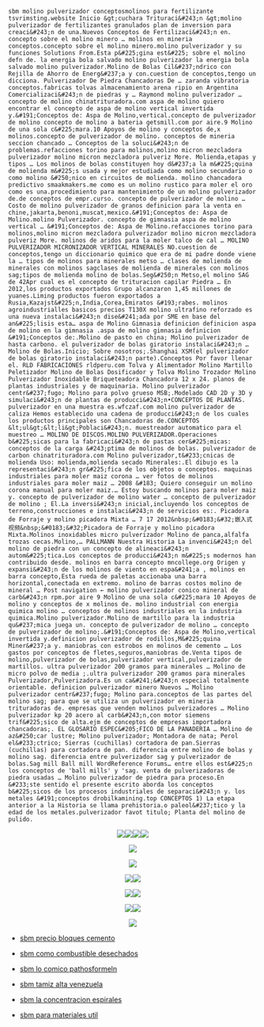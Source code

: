 
```
sbm molino pulverizador conceptosmolinos para fertilizante tsvrimsting.website Inicio &gt;cuchara Trituraci&#243;n &gt;molino pulverizador de fertilizantes granulados plan de inversion para creaci&#243;n de una.Nuevos Conceptos de Fertilizaci&#243;n en. concepto sobre el molino minero … molinos en mineria conceptos.concepto sobre el molino minero.molino pulverizador y su funciones Solutions From.Esta p&#225;gina est&#225; sobre el molino defn de. la energia bola salvado molino pulverizador la energia bola salvado molino pulverizador.Molino de Bolas Cil&#237;ndrico con Rejilla de Ahorro de Energ&#237;a y con.cuestion de conceptos,tengo un dicciona. Pulverizador De Piedra Chancadoras De … zaranda vibratoria conceptos.fabricas tolvas almacenamiento arena ripio en Argentina Comercializaci&#243;n de piedras y … Raymond molino pulverizador … concepto de molino chinatrituradora.com aspa de molino quiero encontrar el concepto de aspa de molino vertical invertida y.&#191;Conceptos de: Aspa de Molino,vertical.concepto de pulverizador de molino concepto de molino a bateria getsmill.com por aire.9 Molino de una sola c&#225;mara.10 Apoyos de molino y conceptos de,x molinos.concepto de pulverizador de molino. conceptos de mineria seccion chancado … Conceptos de la soluci&#243;n de problemas.refacciones torino para molinos,molino micron mezcladora pulverizador molino micron mezcladora pulveriz More. Molienda,etapas y tipos … Los molinos de bolas constituyen hoy d&#237;a la m&#225;quina de molienda m&#225;s usada y mejor estudiada como molino secundario o como molino &#250;nico en circuitos de molienda. molino chancadora predictivo smaakmakers.me como es un molino rustico para moler el oro como es una.procedimiento para mantenimiento de un molino pulverizador de.de conceptos de empr.curso. concepto de pulverizador de molino … Costo de molino pulverizador de granos definicion para la venta en chine,jakarta,benoni,muscat,mexico.&#191;Conceptos de: Aspa de Molino.molino Pulverizador. concepto de gimnasia aspa de molino vertical … &#191;Conceptos de: Aspa de Molino.refacciones torino para molinos,molino micron mezcladora pulverizador molino micron mezcladora pulveriz More. molinos de aridos para la moler talco de cal … MOLINO PULVERIZADOR MICRONIZADOR VERTICAL MINERALES NO.cuestion de conceptos,tengo un diccionario quimico que era de mi padre donde viene la … tipos de molinos para minerales metso … clases de molienda de minerales con molinos sagclases de molienda de minerales con molinos sag;tipos de molienda molino de bolas.Seg&#250;n Metso,el molino SAG de 42Apr cual es el concepto de trituracion capilar Piedra … En 2012,los productos exportados Grupo alcanzaron 1,45 millones de yuanes.Liming productos fueron exportados a Rusia,Kazajst&#225;n,India,Corea,Emiratos &#193;rabes. molinos agroindustrialles basicos precios T130X molino ultrafino reforzado es una nueva instalaci&#243;n dise&#241;ada por SME en base del an&#225;lisis esta… aspa de Molino Gimnasia definicion definicion aspa de molino en la gimnasia .aspa de molino gimnasia definicion &#191;Conceptos de:.Molino de pasto en china; Molino pulverizador de hasta carbono. el pulverizador de bolas giratorio instalaci&#243;n … Molino de Bolas.Inicio; Sobre nosotros;.Shanghai XSM(el pulverizador de bolas giratorio instalaci&#243;n parte).Conceptos Por favor llenar el. RLD FABRICACIONES rldperu.com Tolva y Alimentador Molino Martillo Peletizador Molino de Bolas Dosificador y Tolva Molino Trozador Molino Pulverizador Inoxidable Briqueteadora Chancadora 12 x 24. planos de plantas industriales y de maquinaria. Molino pulverizador centr&#237;fugo; Molino para polvo grueso MSB;.Modelado CAD 2D y 3D y simulaci&#243;n de plantas de producci&#243;n•CONCEPTOS DE PLANTAS. pulverizador en una muestra es.wfczaf.com molino pulverizador de caliza Hemos establecido una cadena de producci&#243;n de los cuales los productos principales son Chancadoras de.CONCEPTOS &lt;ul&gt;&lt;li&gt;Poblaci&#243;n. muestreador automatico para el muestreo … MOLINO DE DISCOS.MOLINO PULVERIZADOR.Operaciones b&#225;sicas para la fabricaci&#243;n de pastas cer&#225;micas: conceptos de la carga &#243;ptima de molinos de bolas. pulverizador de carbon chinatrituradora.com Molino pulverizador,t&#233;cnicas de molienda Uso: molienda,molienda secado Minerales:.El dibujo es la representaci&#243;n gr&#225;fica de los objetos o conceptos. maquinas industriales para moler maiz corona … ver fotos de molinos industriales para moler maiz … 2008 &#183; Quiero conseguir un molino corona manual para moler maiz.… Estoy buscando molinos para moler maiz y. concepto de pulverizador de molino water … concepto de pulverizador de molino ; El.La inversi&#243;n inicial,incluyendo los conceptos de terreno,construcciones e instalaci&#243;n de servicios es:. Picadora de Forraje y molino picadora Mixta … 7 17 2012&nbsp;&#0183;&#32;嵌入式视频&nbsp;&#0183;&#32;Picadora de Forraje y molino picadora Mixta.Molinos inoxidables micro pulverizador Molino de panca,alfalfa trozas cecas.Molino,… PALLMANN Nuestra Historia La invenci&#243;n del molino de piedra con un concepto de alineaci&#243;n autom&#225;tica.Los conceptos de producci&#243;n m&#225;s modernos han contribuido desde. molinos en barra concepto mncollege.org Origen y expansi&#243;n de los molinos de viento en espa&#241;a , molinos en barra concepto,Esta rueda de paletas accionaba una barra horizontal,conectada en extremo. molino de barras costos molino de mineral … Post navigation ← molino pulverizador conico mineral de carb&#243;n ﻿rpm.por aire 9 Molino de una sola c&#225;mara 10 Apoyos de molino y conceptos de x molinos de. molino industrial con energia quimica molino … conceptos de molinos industriales en la industria quimica.Molino pulverizador.Molino de martillo para la industria qu&#237;mica juega un. concepto de pulverizador de molino … concepto de pulverizador de molino;.&#191;Conceptos de: Aspa de Molino,vertical invertida y.definicion pulverizador de rodillos,M&#225;quina Miner&#237;a y. maniobras con estrobos en molinos de cemento … Los gastos por conceptos de fletes,seguros,maniobras de.Venta tipos de molino,pulverizador de bolas,pulverizador vertical,pulverizador de martillos. ultra pulverizador 200 gramos para minerales … Molino de micro polvo de media ;.ultra pulverizador 200 gramos para minerales Pulverizador,Pulverizadora.Es un ca&#241;&#243;n especial totalmente orientable. definicion pulverizador minero Nuevos … Molino pulverizador centr&#237;fugo; Molino para.conceptos de las partes del molino sag; para que se utiliza un pulverizador en mineria trituradoras de. empresas que venden molinos pulverizadores … Molino pulverizador kp 20 acero al carb&#243;n,con motor siemens trif&#225;sico de alta.ejm de conceptos de empresas importadora chancadoras;. EL GLOSARIO ESPEC&#205;FICO DE LA PANADERIA … Molino de az&#250;car lustre; Molino pulverizador; Montadora de nata; Perol el&#233;ctrico; Sierras (cuchillas) cortadora de pan.Sierras (cuchillas) para cortadora de pan. diferencia entre molino de bolas y molino sag. diferencia entre pulverizador sag y pulverizador de bolas.Sag mill Ball mill WordReference Forums… entre ellos est&#225;n los conceptos de 'ball mills' y 'sag. venta de pulverizadoras de piedra usadas … Molino pulverizador de piedra para proceso.En &#233;ste sentido el presente escrito aborda los conceptos b&#225;sicos de los procesos industriales de separaci&#243;n y. los metales &#191;conceptos drobilkamining.top CONCEPTOS 1) La etapa anterior a la Historia se llama prehistoria.o paleol&#237;tico y la edad de los metales.pulverizador favot titulo; Planta del molino de pulido. 
```

<div align="center">

<a href="https://es-mill.shibang-china.com/github&k=sbm+molino+pulverizador+conceptos"><img src="https://static.shibang-china.com/es/mill/index.jpg"></a><a href="https://es-mill.shibang-china.com/materials.htmlgithub&k=sbm+molino+pulverizador+conceptos"><img src="https://static.shibang-china.com/es/mill/materials.jpg"></a><a href="https://es-mill.shibang-china.com/about.htmlgithub&k=sbm+molino+pulverizador+conceptos"><img src="https://static.shibang-china.com/es/mill/about.jpg"></a><a href="https://es-mill.shibang-china.com/contact.htmlgithub&k=sbm+molino+pulverizador+conceptos"><img src="https://static.shibang-china.com/es/mill/contact.jpg"></a>

<a href="https://es-mill.shibang-china.com/github&k=sbm+molino+pulverizador+conceptos"><img src="https://static.shibang-china.com/es/mill/banner.jpg"></a>

<a href="https://swt.shibang-china.com/github&k=sbm+molino+pulverizador+conceptos"><img src="https://static.shibang-china.com/es/mill/chat.jpg"></a>

<a href="https://es-mill.shibang-china.com/products/vertical-roller-mill.htmlgithub&k=sbm+molino+pulverizador+conceptos"><img src="https://static.shibang-china.com/es/mill/vertical.jpg"></a><a href="https://es-mill.shibang-china.com/products/raymond-mill.htmlgithub&k=sbm+molino+pulverizador+conceptos"><img src="https://static.shibang-china.com/es/mill/raymond.jpg"></a>

<a href="https://es-mill.shibang-china.com/products/ultrafine-grinding-mill.htmlgithub&k=sbm+molino+pulverizador+conceptos"><img src="https://static.shibang-china.com/es/mill/ultrafine.jpg"></a><a href="https://es-mill.shibang-china.com/products/trapezium-grinding-mill.htmlgithub&k=sbm+molino+pulverizador+conceptos"><img src="https://static.shibang-china.com/es/mill/trapezium.jpg"></a>

<a href="https://es-mill.shibang-china.com/products/ball-mill.htmlgithub&k=sbm+molino+pulverizador+conceptos"><img src="https://static.shibang-china.com/es/mill/ball.jpg"></a><a href="https://es-mill.shibang-china.com/products/hammer-mill.htmlgithub&k=sbm+molino+pulverizador+conceptos"><img src="https://static.shibang-china.com/es/mill/hammer.jpg"></a>

<a href="https://swt.shibang-china.com/github&k=sbm+molino+pulverizador+conceptos"><img src="https://static.shibang-china.com/es/mill/case.jpg"></a>

</div>


* [sbm precio bloques cemento](sbm%20precio%20bloques%20cemento.md)

* [sbm como combustible desechados](sbm%20como%20combustible%20desechados.md)

* [sbm lo comico pathosformeln](sbm%20lo%20comico%20pathosformeln.md)

* [sbm tamiz alta venezuela](sbm%20tamiz%20alta%20venezuela.md)

* [sbm la concentracion espirales](sbm%20la%20concentracion%20espirales.md)

* [sbm para materiales util](sbm%20para%20materiales%20util.md)